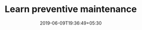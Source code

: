 ---
title: Learn preventive maintenance
description: Everything you wish to know about preventive maintenance can be found by perusing this page in detail.
type: "page"
layout: "preventive-maintenance"
date: 2019-06-09T19:36:49+05:30
draft: false
---